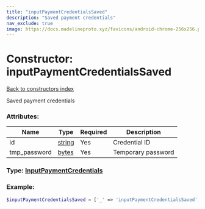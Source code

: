 ```yaml
---
title: "inputPaymentCredentialsSaved"
description: "Saved payment credentials"
nav_exclude: true
image: https://docs.madelineproto.xyz/favicons/android-chrome-256x256.png
---
```

# Constructor: inputPaymentCredentialsSaved  
[Back to constructors index](index.md)



Saved payment credentials

### Attributes:

| Name     |    Type       | Required | Description |
|----------|---------------|----------|-------------|
|id|[string](../types/string.md) | Yes|Credential ID|
|tmp\_password|[bytes](../types/bytes.md) | Yes|Temporary password|



### Type: [InputPaymentCredentials](../types/InputPaymentCredentials.md)


### Example:

```php
$inputPaymentCredentialsSaved = ['_' => 'inputPaymentCredentialsSaved', 'id' => 'string', 'tmp_password' => 'bytes'];
```  
